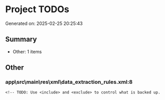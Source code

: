 # Project TODOs

Generated on: 2025-02-25 20:25:43

## Summary

- Other: 1 items

## Other

### app\src\main\res\xml\data_extraction_rules.xml:8
```
<!-- TODO: Use <include> and <exclude> to control what is backed up.
```

